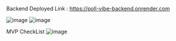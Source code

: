Backend Deployed Link : https://poll-vibe-backend.onrender.com

![image](https://github.com/user-attachments/assets/645ca56e-c848-4a06-a133-f04e11c00954)
![image](https://github.com/user-attachments/assets/48305587-8d1a-4540-b192-a6f2f158001e)

MVP CheckList
![image](https://github.com/user-attachments/assets/4717b7a1-d71a-475b-a0e8-2289894b7237)
